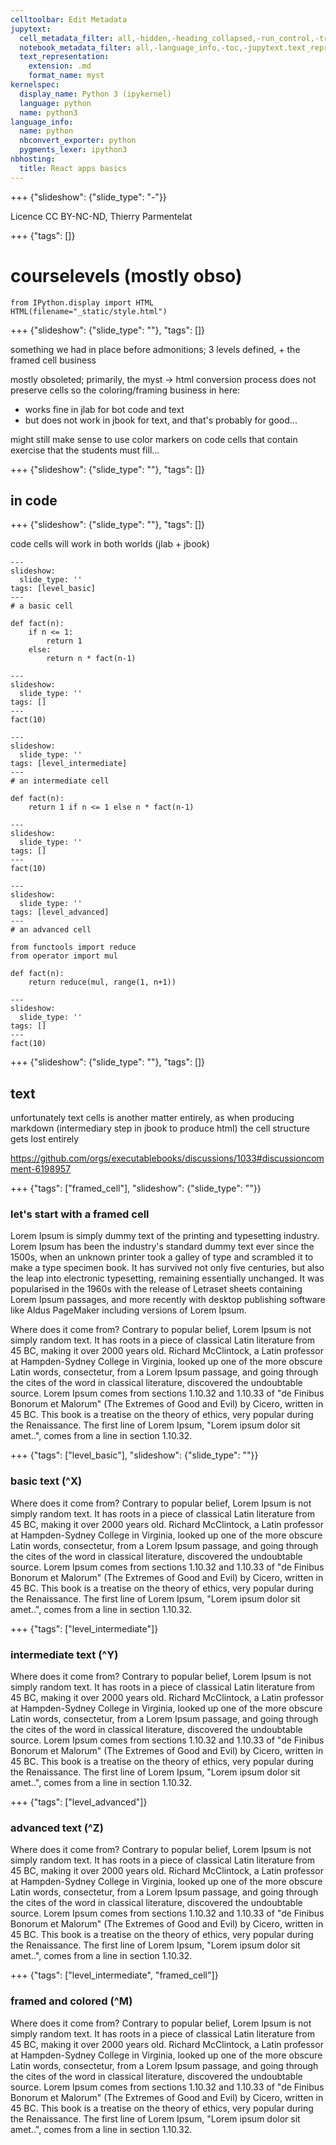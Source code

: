 ```yaml
---
celltoolbar: Edit Metadata
jupytext:
  cell_metadata_filter: all,-hidden,-heading_collapsed,-run_control,-trusted
  notebook_metadata_filter: all,-language_info,-toc,-jupytext.text_representation.jupytext_version,-jupytext.text_representation.format_version
  text_representation:
    extension: .md
    format_name: myst
kernelspec:
  display_name: Python 3 (ipykernel)
  language: python
  name: python3
language_info:
  name: python
  nbconvert_exporter: python
  pygments_lexer: ipython3
nbhosting:
  title: React apps basics
---
```


+++ {"slideshow": {"slide_type": "-"}}

Licence CC BY-NC-ND, Thierry Parmentelat

+++ {"tags": []}

# courselevels (mostly obso)

```{code-cell} ipython3
from IPython.display import HTML
HTML(filename="_static/style.html")
```

+++ {"slideshow": {"slide_type": ""}, "tags": []}

something we had in place before admonitions; 3 levels defined, + the framed cell business

mostly obsoleted; primarily, the myst -> html conversion process does not preserve cells
so the coloring/framing business in here:
- works fine in jlab for bot code and text
- but does not work in jbook for text, and that's probably for good...

might still make sense to use color markers on code cells that contain exercise that the students must fill...

+++ {"slideshow": {"slide_type": ""}, "tags": []}

## in code

+++ {"slideshow": {"slide_type": ""}, "tags": []}

code cells will work in both worlds (jlab + jbook)

```{code-cell} ipython3
---
slideshow:
  slide_type: ''
tags: [level_basic]
---
# a basic cell

def fact(n):
    if n <= 1:
        return 1
    else:
        return n * fact(n-1)
```

```{code-cell} ipython3
---
slideshow:
  slide_type: ''
tags: []
---
fact(10)
```

```{code-cell} ipython3
---
slideshow:
  slide_type: ''
tags: [level_intermediate]
---
# an intermediate cell

def fact(n):
    return 1 if n <= 1 else n * fact(n-1)
```

```{code-cell} ipython3
---
slideshow:
  slide_type: ''
tags: []
---
fact(10)
```

```{code-cell} ipython3
---
slideshow:
  slide_type: ''
tags: [level_advanced]
---
# an advanced cell

from functools import reduce
from operator import mul

def fact(n):
    return reduce(mul, range(1, n+1))
```

```{code-cell} ipython3
---
slideshow:
  slide_type: ''
tags: []
---
fact(10)
```

+++ {"slideshow": {"slide_type": ""}, "tags": []}

## text

unfortunately text cells is another matter entirely, as when producing markdown (intermediary step in jbook to produce html) the cell structure gets lost entirely

<https://github.com/orgs/executablebooks/discussions/1033#discussioncomment-6198957>

+++ {"tags": ["framed_cell"], "slideshow": {"slide_type": ""}}

### let's start with a framed cell

Lorem Ipsum is simply dummy text of the printing and typesetting industry. Lorem Ipsum has been the industry's standard dummy text ever since the 1500s, when an unknown printer took a galley of type and scrambled it to make a type specimen book. It has survived not only five centuries, but also the leap into electronic typesetting, remaining essentially unchanged. It was popularised in the 1960s with the release of Letraset sheets containing Lorem Ipsum passages, and more recently with desktop publishing software like Aldus PageMaker including versions of Lorem Ipsum.

Where does it come from?
Contrary to popular belief, Lorem Ipsum is not simply random text. It has roots in a piece of classical Latin literature from 45 BC, making it over 2000 years old. Richard McClintock, a Latin professor at Hampden-Sydney College in Virginia, looked up one of the more obscure Latin words, consectetur, from a Lorem Ipsum passage, and going through the cites of the word in classical literature, discovered the undoubtable source. Lorem Ipsum comes from sections 1.10.32 and 1.10.33 of "de Finibus Bonorum et Malorum" (The Extremes of Good and Evil) by Cicero, written in 45 BC. This book is a treatise on the theory of ethics, very popular during the Renaissance. The first line of Lorem Ipsum, "Lorem ipsum dolor sit amet..", comes from a line in section 1.10.32.

+++ {"tags": ["level_basic"], "slideshow": {"slide_type": ""}}

### basic text (^X)

Where does it come from?
Contrary to popular belief, Lorem Ipsum is not simply random text. It has roots in a piece of classical Latin literature from 45 BC, making it over 2000 years old. Richard McClintock, a Latin professor at Hampden-Sydney College in Virginia, looked up one of the more obscure Latin words, consectetur, from a Lorem Ipsum passage, and going through the cites of the word in classical literature, discovered the undoubtable source. Lorem Ipsum comes from sections 1.10.32 and 1.10.33 of "de Finibus Bonorum et Malorum" (The Extremes of Good and Evil) by Cicero, written in 45 BC. This book is a treatise on the theory of ethics, very popular during the Renaissance. The first line of Lorem Ipsum, "Lorem ipsum dolor sit amet..", comes from a line in section 1.10.32.

+++ {"tags": ["level_intermediate"]}

### intermediate text (^Y)

Where does it come from?
Contrary to popular belief, Lorem Ipsum is not simply random text. It has roots in a piece of classical Latin literature from 45 BC, making it over 2000 years old. Richard McClintock, a Latin professor at Hampden-Sydney College in Virginia, looked up one of the more obscure Latin words, consectetur, from a Lorem Ipsum passage, and going through the cites of the word in classical literature, discovered the undoubtable source. Lorem Ipsum comes from sections 1.10.32 and 1.10.33 of "de Finibus Bonorum et Malorum" (The Extremes of Good and Evil) by Cicero, written in 45 BC. This book is a treatise on the theory of ethics, very popular during the Renaissance. The first line of Lorem Ipsum, "Lorem ipsum dolor sit amet..", comes from a line in section 1.10.32.

+++ {"tags": ["level_advanced"]}

### advanced text (^Z)

Where does it come from?
Contrary to popular belief, Lorem Ipsum is not simply random text. It has roots in a piece of classical Latin literature from 45 BC, making it over 2000 years old. Richard McClintock, a Latin professor at Hampden-Sydney College in Virginia, looked up one of the more obscure Latin words, consectetur, from a Lorem Ipsum passage, and going through the cites of the word in classical literature, discovered the undoubtable source. Lorem Ipsum comes from sections 1.10.32 and 1.10.33 of "de Finibus Bonorum et Malorum" (The Extremes of Good and Evil) by Cicero, written in 45 BC. This book is a treatise on the theory of ethics, very popular during the Renaissance. The first line of Lorem Ipsum, "Lorem ipsum dolor sit amet..", comes from a line in section 1.10.32.

+++ {"tags": ["level_intermediate", "framed_cell"]}

### framed and colored (^M)

Where does it come from?
Contrary to popular belief, Lorem Ipsum is not simply random text. It has roots in a piece of classical Latin literature from 45 BC, making it over 2000 years old. Richard McClintock, a Latin professor at Hampden-Sydney College in Virginia, looked up one of the more obscure Latin words, consectetur, from a Lorem Ipsum passage, and going through the cites of the word in classical literature, discovered the undoubtable source. Lorem Ipsum comes from sections 1.10.32 and 1.10.33 of "de Finibus Bonorum et Malorum" (The Extremes of Good and Evil) by Cicero, written in 45 BC. This book is a treatise on the theory of ethics, very popular during the Renaissance. The first line of Lorem Ipsum, "Lorem ipsum dolor sit amet..", comes from a line in section 1.10.32.

